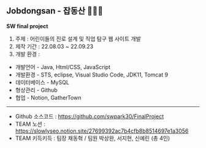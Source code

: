 ## Jobdongsan - 잡동산 🧑👧🎈
**SW final project**

1. 주제 : 어린이들의 진로 설계 및 직업 탐구 웹 사이트 개발
2. 제작 기간 : 22.08.03 ~ 22.09.23
3. 개발 환경 :
* 개발언어 - Java, Html/CSS, JavaScript
* 개발환경 - STS, eclipse, Visual Studio Code, JDK11, Tomcat 9
* 데이터베이스 - MySQL
* 형상관리 - Github
* 협업 - Notion, GatherTown

<hr/>

* Github 소스코드 : https://github.com/swpark30/FinalProject
* TEAM 노션 : https://slowlyseo.notion.site/27699392ac7b4cfb8b8514697e1a3056
* TEAM 키득키득 : 팀장 채동혁 / 팀원 박상완, 서지현, 신예린 (총 4인)
